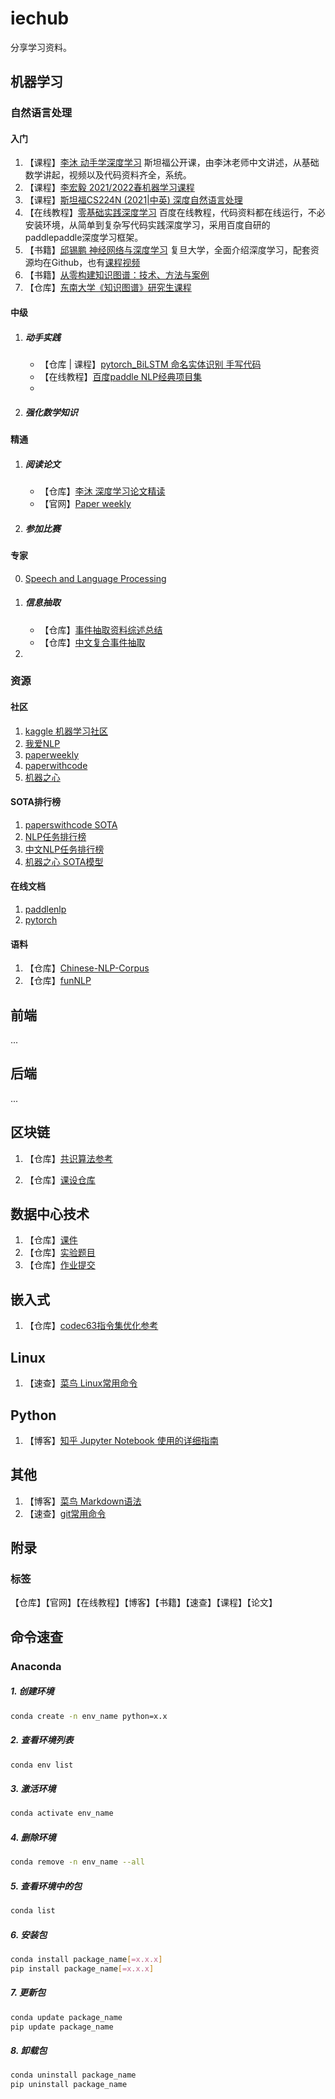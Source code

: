# iechub
分享学习资料。



## 机器学习

### 自然语言处理

#### 入门

1. 【课程】[李沐 动手学深度学习](https://space.bilibili.com/1567748478/channel/seriesdetail?sid=358497) 斯坦福公开课，由李沐老师中文讲述，从基础数学讲起，视频以及代码资料齐全，系统。
2. 【课程】[李宏毅 2021/2022春机器学习课程](https://www.bilibili.com/video/BV1Wv411h7kN?p=1)
3. 【课程】[斯坦福CS224N (2021|中英) 深度自然语言处理](https://www.bilibili.com/video/BV18Y411p79k/?spm_id_from=333.788.recommend_more_video.0)
4. 【在线教程】[零基础实践深度学习](https://www.paddlepaddle.org.cn/tutorials/projectdetail/3465990) 百度在线教程，代码资料都在线运行，不必安装环境，从简单到复杂写代码实践深度学习，采用百度自研的paddlepaddle深度学习框架。
5. 【书籍】[邱锡鹏 神经网络与深度学习](https://nndl.github.io/nndl-book.pdf) 复旦大学，全面介绍深度学习，配套资源均在Github，也有[课程视频](https://www.bilibili.com/video/BV13b4y1177W?spm_id_from=333.999.0.0)
6. 【书籍】[从零构建知识图谱：技术、方法与案例](https://weread.qq.com/web/reader/3b332a007260a5613b3feb6)
7. 【仓库】[东南大学《知识图谱》研究生课程](https://github.com/npubird/KnowledgeGraphCourse)

#### 中级

1. ##### 动手实践
   
   - 【仓库 | 课程】[pytorch_BiLSTM 命名实体识别 手写代码](https://www.bilibili.com/video/BV1h341187RA)
   - 【在线教程】[百度paddle NLP经典项目集](https://aistudio.baidu.com/aistudio/projectdetail/1535371)
   - 
2. ##### 强化数学知识

#### 精通

1. ##### 阅读论文

   - 【仓库】[李沐 深度学习论文精读](https://github.com/mli/paper-reading)
   - 【官网】[Paper weekly](https://www.paperweekly.site/)

2. ##### 参加比赛

#### 专家

0. [Speech and Language Processing](https://web.stanford.edu/~jurafsky/slp3/)

 1. ##### 信息抽取

    - 【仓库】[事件抽取资料综述总结](https://github.com/xiaoqian19940510/Event-Extraction)
    - 【仓库】[中文复合事件抽取](https://github.com/liuhuanyong/ComplexEventExtraction)

 2. 

### 资源

#### 社区

1. [kaggle 机器学习社区](https://www.kaggle.com/)
2. [我爱NLP](https://www.52nlp.cn/)
3. [paperweekly](https://www.paperweekly.site/)
4. [paperwithcode](https://paperswithcode.com/)
5. [机器之心](https://www.jiqizhixin.com/)

#### SOTA排行榜

1. [paperswithcode SOTA](https://paperswithcode.com/sota)
2. [NLP任务排行榜](http://nlpprogress.com/)
3. [中文NLP任务排行榜](https://chinesenlp.xyz/#/)
4. [机器之心 SOTA模型](https://www.jiqizhixin.com/sota)

#### 在线文档

1. [paddlenlp](https://paddlenlp.readthedocs.io/zh/latest/index.html)
2. [pytorch](https://pytorch.org/docs/stable/index.html)

#### 语料

1. 【仓库】[Chinese-NLP-Corpus](https://github.com/OYE93/Chinese-NLP-Corpus)
2. 【仓库】[funNLP](https://github.com/fighting41love/funNLP)




## 前端

...



## 后端

...



## 区块链

1. 【仓库】[共识算法参考](https://github.com/corgi-kx/blockchain_consensus_algorithm)

2. 【仓库】[课设仓库](https://github.com/coder-yuzhiwei/Blockchain)

   

## 数据中心技术

1. 【仓库】[课件](https://github.com/cs-course/data-center-course)
2. 【仓库】[实验题目](https://github.com/ShiZhan/obs-tutorial)
3. 【仓库】[作业提交](https://github.com/cs-course/data-center-course-assignment-2021)



## 嵌入式

1. 【仓库】[codec63指令集优化参考](https://github.com/qxy65535/homework)



## Linux

1. 【速查】[菜鸟 Linux常用命令](https://www.runoob.com/linux/linux-command-manual.html)



## Python

1. 【博客】[知乎 Jupyter Notebook 使用的详细指南](https://zhuanlan.zhihu.com/p/146288279)



## 其他

1. 【博客】[菜鸟 Markdown语法](https://www.runoob.com/markdown/md-tutorial.html)
2. 【速查】[git常用命令](https://github.com/arslanbilal/git-cheat-sheet)





## 附录

### 标签

【仓库】【官网】【在线教程】【博客】【书籍】【速查】【课程】【论文】



## 命令速查

### Anaconda

##### 1. 创建环境

```sh
conda create -n env_name python=x.x
```

##### 2. 查看环境列表

```sh
conda env list
```

##### 3. 激活环境

```sh
conda activate env_name
```

##### 4. 删除环境

```sh
conda remove -n env_name --all
```

##### 5. 查看环境中的包

```sh
conda list
```

##### 6. 安装包

```sh
conda install package_name[=x.x.x]
pip install package_name[=x.x.x]
```

##### 7. 更新包

```sh
conda update package_name
pip update package_name
```

##### 8. 卸载包

```sh
conda uninstall package_name
pip uninstall package_name
```

